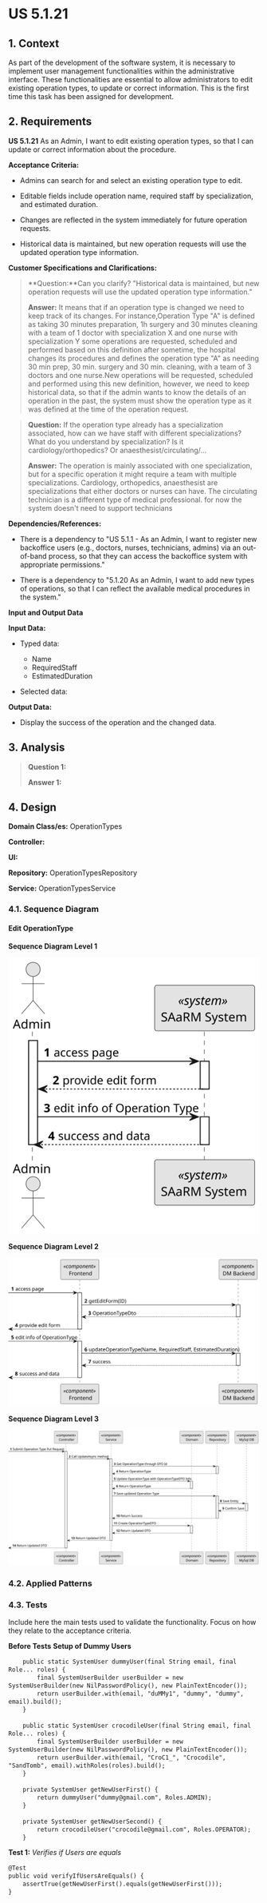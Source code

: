 # US 5.1.21


## 1. Context

As part of the development of the software system, it is necessary to implement user management functionalities within the administrative interface. These functionalities are essential to allow administrators to edit existing operation types, to update or correct information. 
This is the first time this task has been assigned for development.

## 2. Requirements

**US 5.1.21** As an Admin, I want to edit existing operation types, so that I can update or correct
information about the procedure.

**Acceptance Criteria:** 

- Admins can search for and select an existing operation type to edit.

- Editable fields include operation name, required staff by specialization, and estimated
duration.

- Changes are reflected in the system immediately for future operation requests.

- Historical data is maintained, but new operation requests will use the updated operation type
information.

**Customer Specifications and Clarifications:**

> **Question:**Can you clarify? "Historical data is maintained, but new operation requests will use the updated operation type information."
>
> **Answer:** It means that if an operation type is changed we need to keep track of its changes. For instance,Operation Type "A" is defined as taking 30 minutes preparation, 1h surgery and 30 minutes cleaning with a team of 1 doctor with specialization X and one nurse with specialization Y some operations are requested, scheduled and performed based on this definition after sometime, the hospital changes its procedures and defines the operation type "A" as needing 30 min prep, 30 min. surgery and 30 min. cleaning, with a team of 3 doctors and one nurse.New operations will be requested, scheduled and performed using this new definition, however, we need to keep historical data, so that if the admin wants to know the details of an operation in the past, the system must show the operation type as it was defined at the time of the operation request.


> **Question:** If the operation type already has a specialization associated, how can we have staff with different specializations?
>What do you understand by specialization? Is it cardiology/orthopedics? Or anaesthesist/circulating/...
>
> **Answer:** The operation is mainly associated with one specialization, but for a specific operation it might require a team with multiple specializations.
>Cardiology, orthopedics, anaesthesist are specializations that either doctors or nurses can have.
>The circulating technician is a different type of medical professional. for now the system doesn't need to support technicians






**Dependencies/References:**

* There is a dependency to "US 5.1.1 - As an Admin, I want to register new backoffice users (e.g., doctors, nurses, technicians, admins) via an out-of-band process, so that they can access the
backoffice system with appropriate permissions."

* There is a dependency to "5.1.20 As an Admin, I want to add new types of operations, so that I can reflect the available medical procedures in the system."


**Input and Output Data**

**Input Data:**

* Typed data:
    * Name
    * RequiredStaff
    * EstimatedDuration


* Selected data:
    


**Output Data:**
* Display the success of the operation and the changed data.

## 3. Analysis

> **Question 1:**
>
> **Answer 1:**

[//]: # (### 3.1. Domain Model)

[//]: # (![sub domain model]&#40;us1000-sub-domain-model.svg&#41;)

## 4. Design


**Domain Class/es:** OperationTypes

**Controller:**

**UI:** 

**Repository:**	OperationTypesRepository

**Service:** OperationTypesService



### 4.1. Sequence Diagram

#### Edit OperationType

**Sequence Diagram Level 1**

![Sequence Diagram Level 1](sequence-diagram-1.svg "Actor and System")

**Sequence Diagram Level 2**

![Sequence Diagram Level 2](sequence-diagram-2.svg "FrontEnd and BackEnd")

**Sequence Diagram Level 3**

![Sequence Diagram Level 3](sequence-diagram-3.svg "Edit OperationType")





### 4.2. Applied Patterns

### 4.3. Tests

Include here the main tests used to validate the functionality. Focus on how they relate to the acceptance criteria.



**Before Tests** **Setup of Dummy Users**

```
    public static SystemUser dummyUser(final String email, final Role... roles) {
        final SystemUserBuilder userBuilder = new SystemUserBuilder(new NilPasswordPolicy(), new PlainTextEncoder());
        return userBuilder.with(email, "duMMy1", "dummy", "dummy", email).build();
    }

    public static SystemUser crocodileUser(final String email, final Role... roles) {
        final SystemUserBuilder userBuilder = new SystemUserBuilder(new NilPasswordPolicy(), new PlainTextEncoder());
        return userBuilder.with(email, "CroC1_", "Crocodile", "SandTomb", email).withRoles(roles).build();
    }

    private SystemUser getNewUserFirst() {
        return dummyUser("dummy@gmail.com", Roles.ADMIN);
    }

    private SystemUser getNewUserSecond() {
        return crocodileUser("crocodile@gmail.com", Roles.OPERATOR);
    }

```

**Test 1:** *Verifies if Users are equals*


```
@Test
public void verifyIfUsersAreEquals() {
    assertTrue(getNewUserFirst().equals(getNewUserFirst()));
}
````


[//]: # (## 5. Implementation)

[//]: # ()
[//]: # ()
[//]: # (### Methods in the ListUsersController)

[//]: # (* **Iterable<SystemUser> filteredUsersOfBackOffice&#40;&#41;**  this method filters to list all backoffice users)

[//]: # ()
[//]: # ()
[//]: # ()
[//]: # (### Methods in the AddUsersController)

[//]: # ()
[//]: # (* **Role[] getRoleTypes&#40;&#41;** this method list the roles to choose for the User)

[//]: # ()
[//]: # (* **SystemUser addUser&#40;final String email, final String password, final String firstName,)

[//]: # (  final String lastName, final Set<Role> roles, final Calendar createdOn&#41;**  this method send the information to create the User.)

[//]: # ()
[//]: # (* **String generatePassword&#40;&#41;** this method automatically generate a password for the User. )

[//]: # ()
[//]: # ()
[//]: # ()
[//]: # (### Methods in the DeactivateUsersController)

[//]: # ()
[//]: # (* **Iterable<SystemUser> activeUsers&#40;&#41;** this method list all the activated Users. )

[//]: # ()
[//]: # (* **Iterable<SystemUser> deactiveUsers&#40;&#41;** this method list all the deactivated Users.)

[//]: # ()
[//]: # (* **SystemUser activateUser&#40;final SystemUser user&#41;** this method activate the chosen User.)

[//]: # ()
[//]: # (* **SystemUser deactivateUser&#40;final SystemUser user&#41;** this method deactivate the chosen User. )

[//]: # ()
[//]: # ()
[//]: # (## 6. Integration/Demonstration)



[//]: # (## 7. Observations)

[//]: # ()
[//]: # (*This section should be used to include any content that does not fit any of the previous sections.*)

[//]: # ()
[//]: # (*The team should present here, for instance, a critical perspective on the developed work including the analysis of alternative solutions or related works*)

[//]: # ()
[//]: # (*The team should include in this section statements/references regarding third party works that were used in the development this work.*)